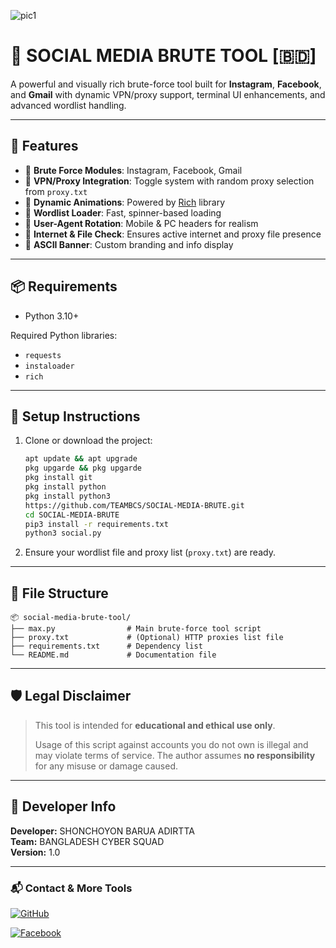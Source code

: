 ![pic1](https://i.postimg.cc/FK2t3Wv6/Firefly-Create-a-hacker-style-logo-for-a-tool-named-SOCIAL-MEDIA-BRUTE-The-logo-should-fea-272266.jpg)
# 🔐 SOCIAL MEDIA BRUTE TOOL [🇧🇩]

A powerful and visually rich brute-force tool built for **Instagram**, **Facebook**, and **Gmail** with dynamic VPN/proxy support, terminal UI enhancements, and advanced wordlist handling.

---

## 🚀 Features

- 🔸 **Brute Force Modules**: Instagram, Facebook, Gmail
- 🔸 **VPN/Proxy Integration**: Toggle system with random proxy selection from `proxy.txt`
- 🔸 **Dynamic Animations**: Powered by [Rich](https://github.com/Textualize/rich) library
- 🔸 **Wordlist Loader**: Fast, spinner-based loading
- 🔸 **User-Agent Rotation**: Mobile & PC headers for realism
- 🔸 **Internet & File Check**: Ensures active internet and proxy file presence
- 🔸 **ASCII Banner**: Custom branding and info display

---

## 📦 Requirements

- Python 3.10+



Required Python libraries:
- `requests`
- `instaloader`
- `rich`

---

## 📁 Setup Instructions

1. Clone or download the project:
    ```bash
    apt update && apt upgrade
    pkg upgarde && pkg upgarde
    pkg install git
    pkg install python
    pkg install python3 
    https://github.com/TEAMBCS/SOCIAL-MEDIA-BRUTE.git
    cd SOCIAL-MEDIA-BRUTE
    pip3 install -r requirements.txt
    python3 social.py
    ```

2. Ensure your wordlist file and proxy list (`proxy.txt`) are ready.



---

## 📄 File Structure

```
📦 social-media-brute-tool/
├── max.py                # Main brute-force tool script
├── proxy.txt             # (Optional) HTTP proxies list file
├── requirements.txt      # Dependency list
└── README.md             # Documentation file
```

---

## 🛡️ Legal Disclaimer

> This tool is intended for **educational and ethical use only**.
>
> Usage of this script against accounts you do not own is illegal and may violate terms of service. The author assumes **no responsibility** for any misuse or damage caused.

---

## 👤 Developer Info

**Developer:** SHONCHOYON BARUA ADIRTTA  
**Team:** BANGLADESH CYBER SQUAD  
**Version:** 1.0

---

### 📬 Contact & More Tools
[![GitHub](https://img.shields.io/badge/GitHub-ADIRTTA-181717?style=for-the-badge&logo=github)](https://github.com/ADIRTTA)

[![Facebook](https://img.shields.io/badge/Facebook-TEAM_BCS-1877F2?style=for-the-badge&logo=facebook&logoColor=white)](https://www.facebook.com/groups/572787103428508/?ref=share&mibextid=NSMWBT)
